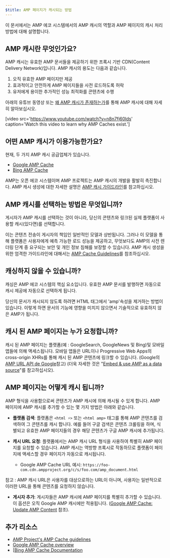 ```yaml
---
$title: AMP 페이지가 캐시되는 방법
---
```


이 문서에서는 AMP 에코 시스템에서의 AMP 캐시의 역할과 AMP 페이지의 캐시 처리 방법에 대해 설명합니다.

## AMP 캐시란 무엇인가요?
AMP 캐시는 유효한 AMP 문서들을 제공하기 위한 프록시 기반 CDN(Content Delivery Network)입니다. AMP 캐시의 용도는 다음과 같습니다.

1.  오직 유효한 AMP 페이지만 제공
2.  효과적이고 안전하게 AMP 페이지들을 사전 로드하도록 허락
3.  유저에게 용이한 추가적인 성능 최적화를 콘텐츠에 수행

아래의 유튜브 동영상 또는 [왜 AMP 캐시가 존재하는가](https://medium.com/@pbakaus/why-amp-caches-exist-cd7938da2456)를 통해 AMP 캐시에 대해 자세히 알아보십시오.

[video src='https://www.youtube.com/watch?v=n8n7fj60lds' caption='Watch this video to learn why AMP Caches exist.']

## 어떤 AMP 캐시가 이용가능한가요?

현재, 두 가지 AMP 캐시 공급업체가 있습니다.
- [Google AMP Cache](https://developers.google.com/amp/cache/)
- [Bing AMP Cache](https://www.bing.com/webmaster/help/bing-amp-cache-bc1c884c)

AMP는 오픈 에코 시스템이며 AMP 프로젝트는 AMP 캐시의 개발을 활발히 촉진합니다. AMP 캐시 생성에 대한 자세한 설명은 [AMP 캐시 가이드라인](https://github.com/ampproject/amphtml/blob/master/spec/amp-cache-guidelines.md)를 참고하십시오.

## AMP 캐시를 선택하는 방법은 무엇입니까?

게시자가 AMP 캐시를 선택하는 것이 아니라, 당신의 콘텐츠와 링크된 실제 플랫폼이 사용할 캐시(있다면)를 선택합니다.

이는 콘텐츠 전송이 게시자의 책임인 일반적인 모델과 상반됩니다. 그러나 이 모델을 통해 플랫폼은 사용자에게 예측 가능한 로드 성능을 제공하고, 무엇보다도 AMP의 사전 렌더링 단계 중 요구되는 보안 및 개인 정보 침해를 보장할 수 있습니다. AMP 캐시 생성을 위한 엄격한 가이드라인에 대해서는 [AMP Cache Guidelines](https://github.com/ampproject/amphtml/blob/master/spec/amp-cache-guidelines.md)를 참조하십시오.

## 캐싱하지 않을 수 있습니까?

캐싱은 AMP 에코 시스템의 핵심 요소입니다. 유효한 AMP 문서를 발행하면 자동으로 캐시 제공에 자동으로 선택하게 됩니다.

당신의 문서가 캐시되지 않도록 하려면 HTML 태그에서 'amp'속성을 제거하는 방법이 있습니다. 이렇게 하면 문서의 기능에 영향을 미치지 않으면서 기술적으로 유효하지 않은 AMP가 됩니다.

## 캐시 된 AMP 페이지는 누가 요청합니까?

캐시 된 AMP 페이지는 플랫폼(예 : GoogleSearch, GoogleNews 및 Bing)및 모바일 앱들에 의해 액세스됩니다. 모바일 앱들은 URL이나 Progressive Web Apps의 cross-origin XHRs를 통해 캐시 된 AMP 콘텐츠에 링크할 수 있습니다. (Google의 [AMP URL API de Google](https://developers.google.com/amp/cache/use-amp-url)참고) (더욱 자세한 것은 "[Embed & use AMP as a data source](../../../../documentation/guides-and-tutorials/integrate/amp-in-pwa.md)"를 참고하십시오).

<amp-img src="/static/img/docs/platforms_accessing_cache.png"
         width="1054" height="356" layout="responsive"
         alt="platforms and mobile apps access cached AMP pages">
</amp-img>

## AMP 페이지는 어떻게 캐시 됩니까?
AMP 형식을 사용함으로써 콘텐츠가 AMP 캐시에 의해 캐시될 수 있게 합니다. AMP 페이지에 AMP 캐시를 추가할 수 있는 몇 가지 방법은 아래와 같습니다.

* **플랫폼 검색**: 플랫폼은 `<html ⚡>` 또는 `<html amp>` 태그를 통해 AMP 콘텐츠를 검색하여 그 콘텐츠를 캐시 합니다. 예를 들어 구글 검색은 콘텐츠 크롤링을 하며, 식별되고 유효한 AMP 페이지들의 경우 해당 콘텐츠가 구글 AMP 캐시에 추가됩니다.

* **캐시 URL 요청**: 플랫폼에서는 AMP 캐시 URL 형식을 사용하여 특별히 AMP 페이지를 요청할 수 있습니다. AMP 캐시는 역방향 프록시로 작동하므로 플랫폼이 페이지에 액세스할 경우 페이지가 자동으로 캐시됩니다.
    - Google AMP Cache URL 예시: `https://foo-com.cdn.ampproject.org/c/s/foo.com/amp_document.html`

참고 : AMP 캐시 URL은 사용자를 대상으로하는 URL이 아니며, 사용자는 일반적으로 이러한 URL을 통해 콘텐츠를 요청하지 않습니다.

* **게시자 추가**: 게시자들은 AMP 캐시에 AMP 페이지를 특별히 추가할 수 있습니다. 이 옵션은 오직 Google AMP 캐시에만 적용됩니다. ([Google AMP Cache: Update AMP Content](https://developers.google.com/amp/cache/update-cache) 참조).

## 추가 리소스

* [AMP Project's AMP Cache guidelines](https://github.com/ampproject/amphtml/blob/master/spec/amp-cache-guidelines.md)
* [Google AMP Cache overview](https://developers.google.com/amp/cache/overview)
* [[Bing AMP Cache Documentation](https://www.bing.com/webmaster/help/bing-amp-cache-bc1c884c)

